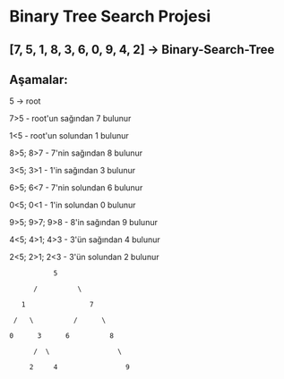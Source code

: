 # Binary Tree Search Projesi

## [7, 5, 1, 8, 3, 6, 0, 9, 4, 2] -> Binary-Search-Tree 

## Aşamalar:

5 -> root

7>5 - root'un sağından 7 bulunur

1<5 - root'un solundan 1 bulunur

8>5; 8>7 - 7'nin sağından 8 bulunur

3<5; 3>1 - 1'in sağından 3 bulunur

6>5; 6<7 - 7'nin solundan 6 bulunur

0<5; 0<1 - 1'in solundan 0 bulunur

9>5; 9>7; 9>8 - 8'in sağından 9 bulunur

4<5; 4>1; 4>3 - 3'ün sağından 4 bulunur

2<5; 2>1; 2<3 - 3'ün solundan 2 bulunur

              
               5

          /          \

       1                7

     /   \          /      \

    0      3      6          8

          /  \                 \

         2     4                 9
